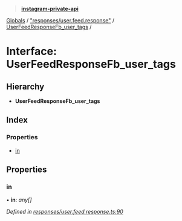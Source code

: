> **[instagram-private-api](../README.md)**

[Globals](../README.md) / ["responses/user.feed.response"](../modules/_responses_user_feed_response_.md) / [UserFeedResponseFb_user_tags](_responses_user_feed_response_.userfeedresponsefb_user_tags.md) /

# Interface: UserFeedResponseFb_user_tags

## Hierarchy

* **UserFeedResponseFb_user_tags**

## Index

### Properties

* [in](_responses_user_feed_response_.userfeedresponsefb_user_tags.md#in)

## Properties

###  in

• **in**: *any[]*

*Defined in [responses/user.feed.response.ts:90](https://github.com/dilame/instagram-private-api/blob/173bc62/src/responses/user.feed.response.ts#L90)*